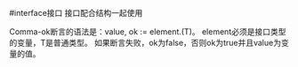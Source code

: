#interface接口
接口配合结构一起使用

Comma-ok断言的语法是：value, ok := element.(T)。
	element必须是接口类型的变量，T是普通类型。
	如果断言失败，ok为false，否则ok为true并且value为变量的值。